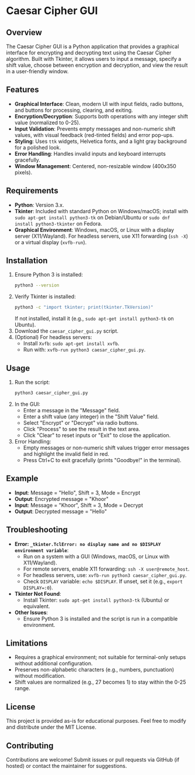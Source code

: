 # Caesar Cipher GUI

## Overview
The Caesar Cipher GUI is a Python application that provides a graphical interface for encrypting and decrypting text using the Caesar Cipher algorithm. Built with Tkinter, it allows users to input a message, specify a shift value, choose between encryption and decryption, and view the result in a user-friendly window.

## Features
- **Graphical Interface**: Clean, modern UI with input fields, radio buttons, and buttons for processing, clearing, and exiting.
- **Encryption/Decryption**: Supports both operations with any integer shift value (normalized to 0-25).
- **Input Validation**: Prevents empty messages and non-numeric shift values, with visual feedback (red-tinted fields) and error pop-ups.
- **Styling**: Uses `ttk` widgets, Helvetica fonts, and a light gray background for a polished look.
- **Error Handling**: Handles invalid inputs and keyboard interrupts gracefully.
- **Window Management**: Centered, non-resizable window (400x350 pixels).

## Requirements
- **Python**: Version 3.x.
- **Tkinter**: Included with standard Python on Windows/macOS; install with `sudo apt-get install python3-tk` on Debian/Ubuntu or `sudo dnf install python3-tkinter` on Fedora.
- **Graphical Environment**: Windows, macOS, or Linux with a display server (X11/Wayland). For headless servers, use X11 forwarding (`ssh -X`) or a virtual display (`xvfb-run`).

## Installation
1. Ensure Python 3 is installed:
   ```bash
   python3 --version
   ```
2. Verify Tkinter is installed:
   ```bash
   python3 -c "import tkinter; print(tkinter.TkVersion)"
   ```
   If not installed, install it (e.g., `sudo apt-get install python3-tk` on Ubuntu).
3. Download the `caesar_cipher_gui.py` script.
4. (Optional) For headless servers:
   - Install `Xvfb`: `sudo apt-get install xvfb`.
   - Run with: `xvfb-run python3 caesar_cipher_gui.py`.

## Usage
1. Run the script:
   ```bash
   python3 caesar_cipher_gui.py
   ```
2. In the GUI:
   - Enter a message in the "Message" field.
   - Enter a shift value (any integer) in the "Shift Value" field.
   - Select "Encrypt" or "Decrypt" via radio buttons.
   - Click "Process" to see the result in the text area.
   - Click "Clear" to reset inputs or "Exit" to close the application.
3. Error Handling:
   - Empty messages or non-numeric shift values trigger error messages and highlight the invalid field in red.
   - Press Ctrl+C to exit gracefully (prints "Goodbye!" in the terminal).

## Example
- **Input**: Message = "Hello", Shift = 3, Mode = Encrypt
- **Output**: Encrypted message = "Khoor"
- **Input**: Message = "Khoor", Shift = 3, Mode = Decrypt
- **Output**: Decrypted message = "Hello"

## Troubleshooting
- **Error: `_tkinter.TclError: no display name and no $DISPLAY environment variable`**:
  - Run on a system with a GUI (Windows, macOS, or Linux with X11/Wayland).
  - For remote servers, enable X11 forwarding: `ssh -X user@remote_host`.
  - For headless servers, use: `xvfb-run python3 caesar_cipher_gui.py`.
  - Check `DISPLAY` variable: `echo $DISPLAY`. If unset, set it (e.g., `export DISPLAY=:0`).
- **Tkinter Not Found**:
  - Install Tkinter: `sudo apt-get install python3-tk` (Ubuntu) or equivalent.
- **Other Issues**:
  - Ensure Python 3 is installed and the script is run in a compatible environment.

## Limitations
- Requires a graphical environment; not suitable for terminal-only setups without additional configuration.
- Preserves non-alphabetic characters (e.g., numbers, punctuation) without modification.
- Shift values are normalized (e.g., 27 becomes 1) to stay within the 0-25 range.

## License
This project is provided as-is for educational purposes. Feel free to modify and distribute under the MIT License.

## Contributing
Contributions are welcome! Submit issues or pull requests via GitHub (if hosted) or contact the maintainer for suggestions.